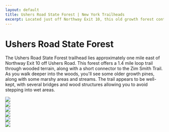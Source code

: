 ```yaml
---
layout: default
title: Ushers Road State Forest | New York Trailheads
excerpt: Located just off Northway Exit 10, this old growth forest contains a short loop trail, along with a connection to the Zim Smith Trail.
---
```


<h1>Ushers Road State Forest</h1>

The Ushers Road State Forest trailhead lies approximately one mile east of Northway Exit 10 off Ushers Road. This forest offers a 1.4 mile loop trail through wooded terrain, along with a short connector to the Zim Smith Trail. As you walk deeper into the woods, you'll see some older growth pines, along with some marshy areas and streams. The trail appears to be well-kept, with several bridges and wood structures allowing you to avoid stepping into wet areas.<br />

<div class="fotorama" data-nav="thumbs" data-width="100%"
                     data-ratio="800/600"
                     data-min-width="100%"
                     data-max-width="1000"
                     data-min-height="300"
                     data-max-height="100%" >
<img src="http://3.bp.blogspot.com/-GsHsALZ67R4/VogZh1RALLI/AAAAAAAAB2Y/AqFrh9kBhVk/s1600/IMG_2741.JPG"><br />
<img src="http://2.bp.blogspot.com/-2QDGFo6y2uE/VogY4RFt2WI/AAAAAAAAB1w/lWrZYbYAEzU/s1600/IMG_2743.JPG"><br />
<img src="http://4.bp.blogspot.com/-xTsSAv-UX3c/VogY5NK3FhI/AAAAAAAAB14/AUIy7aIJ2yw/s1600/IMG_2744.JPG"><br />
<img src="http://2.bp.blogspot.com/-dgtpHFUu7GI/VogZHxfzgYI/AAAAAAAAB2A/5PypSyz8tgA/s1600/IMG_2746.JPG"><br />
<img src="http://1.bp.blogspot.com/-vYC9VxNuz_U/VogZKQlupYI/AAAAAAAAB2M/0mB-R9icyNQ/s1600/IMG_2748.JPG"><br />
<img src="http://1.bp.blogspot.com/-ukUsJC2-2eg/VogZJu9Q76I/AAAAAAAAB2I/-kjHtEGzaA8/s1600/IMG_2749.JPG"><br />
</div>